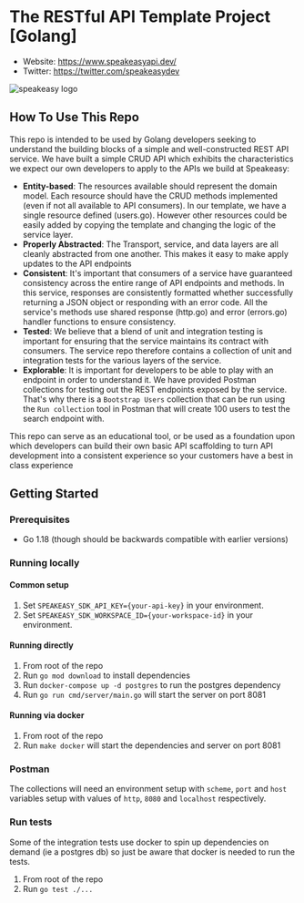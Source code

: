 # The RESTful API Template Project [Golang]

- Website: https://www.speakeasyapi.dev/
- Twitter: https://twitter.com/speakeasydev

![speakeasy logo](https://user-images.githubusercontent.com/6267663/179081886-8ee32e19-cf64-49f5-9865-2d0497008a22.png)

## How To Use This Repo

This repo is intended to be used by Golang developers seeking to understand the building blocks of a simple and well-constructed REST API service. We have built a simple CRUD API which exhibits the characteristics we expect our own developers to apply to the APIs we build at Speakeasy:

- **Entity-based**: The resources available should represent the domain model. Each resource should have the CRUD methods implemented (even if not all available to API consumers). In our template, we have a single resource defined (users.go). However other resources could be easily added by copying the template and changing the logic of the service layer.
- **Properly Abstracted**: The Transport, service, and data layers are all cleanly abstracted from one another. This makes it easy to make apply updates to the API endpoints
- **Consistent**: It's important that consumers of a service have guaranteed consistency across the entire range of API endpoints and methods. In this service, responses are consistently formatted whether successfully returning a JSON object or responding with an error code. All the service's methods use shared response (http.go) and error (errors.go) handler functions to ensure consistency.
- **Tested**: We believe that a blend of unit and integration testing is important for ensuring that the service maintains its contract with consumers. The service repo therefore contains a collection of unit and integration tests for the various layers of the service.
- **Explorable**: It is important for developers to be able to play with an endpoint in order to understand it. We have provided Postman collections for testing out the REST endpoints exposed by the service. That's why there is a `Bootstrap Users` collection that can be run using the `Run collection` tool in Postman that will create 100 users to test the search endpoint with.

This repo can serve as an educational tool, or be used as a foundation upon which developers can build their own basic API scaffolding to turn API development into a consistent experience so your customers have a best in class experience

## Getting Started

### Prerequisites

- Go 1.18 (though should be backwards compatible with earlier versions)

### Running locally

#### Common setup

1. Set `SPEAKEASY_SDK_API_KEY={your-api-key}` in your environment.
2. Set `SPEAKEASY_SDK_WORKSPACE_ID={your-workspace-id}` in your environment.

#### Running directly

1. From root of the repo
2. Run `go mod download` to install dependencies
3. Run `docker-compose up -d postgres` to run the postgres dependency
4. Run `go run cmd/server/main.go` will start the server on port 8081

#### Running via docker

1. From root of the repo
2. Run `make docker` will start the dependencies and server on port 8081

### Postman

The collections will need an environment setup with `scheme`, `port` and `host` variables setup with values of `http`, `8080` and `localhost` respectively.

### Run tests

Some of the integration tests use docker to spin up dependencies on demand (ie a postgres db) so just be aware that docker is needed to run the tests.

1. From root of the repo
2. Run `go test ./...`

